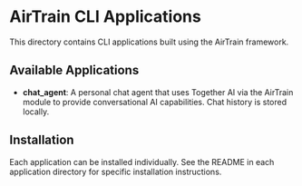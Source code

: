 # AirTrain CLI Applications

This directory contains CLI applications built using the AirTrain framework.

## Available Applications

- **chat_agent**: A personal chat agent that uses Together AI via the AirTrain module to provide conversational AI capabilities. Chat history is stored locally.

## Installation

Each application can be installed individually. See the README in each application directory for specific installation instructions. 